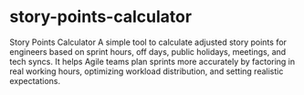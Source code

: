 # story-points-calculator
Story Points Calculator A simple tool to calculate adjusted story points for engineers based on sprint hours, off days, public holidays, meetings, and tech syncs. It helps Agile teams plan sprints more accurately by factoring in real working hours, optimizing workload distribution, and setting realistic expectations.

